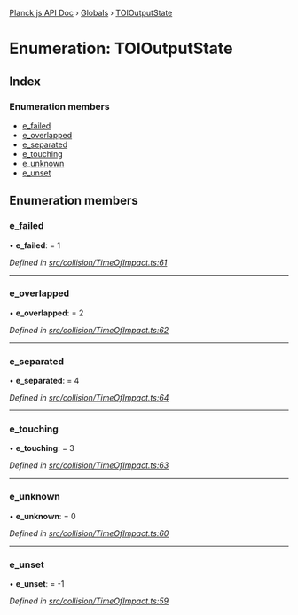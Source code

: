 [Planck.js API Doc](../README.md) › [Globals](../globals.md) › [TOIOutputState](toioutputstate.md)

# Enumeration: TOIOutputState

## Index

### Enumeration members

* [e_failed](toioutputstate.md#e_failed)
* [e_overlapped](toioutputstate.md#e_overlapped)
* [e_separated](toioutputstate.md#e_separated)
* [e_touching](toioutputstate.md#e_touching)
* [e_unknown](toioutputstate.md#e_unknown)
* [e_unset](toioutputstate.md#e_unset)

## Enumeration members

###  e_failed

• **e_failed**: = 1

*Defined in [src/collision/TimeOfImpact.ts:61](https://github.com/shakiba/planck.js/blob/ae24904/src/collision/TimeOfImpact.ts#L61)*

___

###  e_overlapped

• **e_overlapped**: = 2

*Defined in [src/collision/TimeOfImpact.ts:62](https://github.com/shakiba/planck.js/blob/ae24904/src/collision/TimeOfImpact.ts#L62)*

___

###  e_separated

• **e_separated**: = 4

*Defined in [src/collision/TimeOfImpact.ts:64](https://github.com/shakiba/planck.js/blob/ae24904/src/collision/TimeOfImpact.ts#L64)*

___

###  e_touching

• **e_touching**: = 3

*Defined in [src/collision/TimeOfImpact.ts:63](https://github.com/shakiba/planck.js/blob/ae24904/src/collision/TimeOfImpact.ts#L63)*

___

###  e_unknown

• **e_unknown**: = 0

*Defined in [src/collision/TimeOfImpact.ts:60](https://github.com/shakiba/planck.js/blob/ae24904/src/collision/TimeOfImpact.ts#L60)*

___

###  e_unset

• **e_unset**: = -1

*Defined in [src/collision/TimeOfImpact.ts:59](https://github.com/shakiba/planck.js/blob/ae24904/src/collision/TimeOfImpact.ts#L59)*
